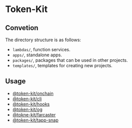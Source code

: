 # Token-Kit

## Convetion

The directory structure is as follows:

- `lambdas/`, function services.
- `apps/`, standalone apps.
- `packages/`, packages that can be used in other projects.
- `templates/`, templates for creating new projects.

## Usage

- [@token-kit/onchain](packages/onchain/README.md)
- [@token-kit/cli](packages/cli/README.md)
- [@token-kit/hooks](packages/hooks/README.md)
- [@token-kit/og](packages/og/README.md)
- [@tokne-kit/farcaster](packages/farcaster/README.md)
- [@token-kit/tapp-snap](packages/tapp-snap/README.md)
